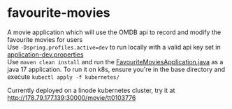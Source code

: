 # favourite-movies
A movie application which will use the OMDB api to record and modify the favourite movies for users<br /> 
Use `-Dspring.profiles.active=dev` to run locally with a valid api key set in [application-dev.properties](/src/main/resources/application-dev.properties)<br /> 
Use `maven clean install` and run the [FavouriteMoviesApplication.java](/src/main/java/dev/sharanggupta/favouritemovies/FavouriteMoviesApplication.java) as a java 17 application.
To run it on k8s, ensure you're in the base directory and execute `kubectl apply -f kubernetes/`

Currently deployed on a linode kubernetes cluster, try it at http://178.79.177.139:30000/movie/tt0103776
